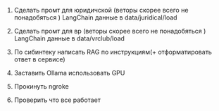 1. Сделать промт для юридичской (веторы скорее всего не понадобяться ) LangChain данные в data/juridical/load

2. Сделать промт для вр (веторы скорее всего не понадобяться ) LangChain данные в data/vrclub/load

3. По сибинтеку написать RAG по инструкциям(+ отформатировать ответ в сервисе)

3. Заставить Ollama использовать GPU

4. Прокинуть ngroke

6. Проверить что все работает